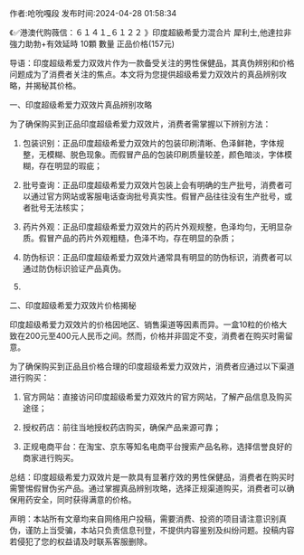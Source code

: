 <p>作者:呛吮嘎段 发布时间:2024-04-28 01:58:34</p>
<p>《✅港澳代购薇信：６１４１_６１２２ 》印度超級希愛力混合片 犀利士,他達拉非 強力助勃+有效延時 10顆 數量 正品价格(157元) </p>
									<p></p><p>导语：印度超级希爱力双效片作为一款备受关注的男性保健品，其真伪辨别和价格问题成为了消费者关注的焦点。本文将为您提供超级希爱力双效片的真品辨别攻略，并揭秘其价格。</p><p>一、印度超级希爱力双效片真品辨别攻略</p><p>为了确保购买到正品印度超级希爱力双效片，消费者需掌握以下辨别方法：</p><ol style class><li><p>包装识别：正品印度超级希爱力双效片的包装印刷清晰、色泽鲜艳，字体规整，无模糊、脱色现象。而假冒产品的包装印刷质量较差，颜色暗淡，字体模糊，存在明显的瑕疵；</p></li><li><p>批号查询：正品印度超级希爱力双效片包装上会有明确的生产批号，消费者可以通过官方网站或客服电话查询批号真实性。假冒产品往往没有生产批号，或者批号无法核实；</p></li><li><p>药片外观：正品印度超级希爱力双效片的药片外观规整，色泽均匀，无明显杂质。假冒产品的药片外观粗糙，色泽不均，存在明显的杂质；</p></li><li><p>防伪标识：正品印度超级希爱力双效片通常具有明显的防伪标识，消费者可以通过防伪标识验证产品真伪。</p></li><li><p></p></li></ol><p>二、印度超级希爱力双效片价格揭秘</p><p>印度超级希爱力双效片的价格因地区、销售渠道等因素而异。一盒10粒的价格大致在200元至400元人民币之间。然而，价格并非固定不变，消费者在购买时需留意。</p><p>为了确保购买到正品且价格合理的印度超级希爱力双效片，消费者应通过以下渠道进行购买：</p><ol style class><li><p>官方网站：直接访问印度超级希爱力双效片的官方网站，了解产品信息及购买途径；</p></li><li><p>授权药店：前往当地授权药店购买，确保产品来源可靠；</p></li><li><p>正规电商平台：在淘宝、京东等知名电商平台搜索产品名称，选择信誉良好的商家进行购买。</p></li></ol><p>总结：印度超级希爱力双效片是一款具有显著疗效的男性保健品，消费者在购买时需警惕假冒伪劣产品。通过掌握真品辨别攻略，选择正规渠道购买，消费者可以确保用药安全，同时获得满意的价格。</p><p></p><p></p>				声明：本站所有文章均来自网络用户投稿，需要消费、投资的项目请注意识别真伪，谨防上当受骗，本站只负责信息刊登，不提供内容鉴别及纠纷问题。投稿内容若侵犯了您的权益请及时联系客服删除。				
